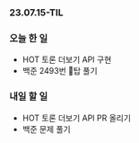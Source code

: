 ### 23.07.15-TIL
### 오늘 한 일
- HOT 토론 더보기 API 구현
- 백준 2493번 탑 풀기

### 내일 할 일
- HOT 토론 더보기 API PR 올리기
- 백준 문제 풀기 
